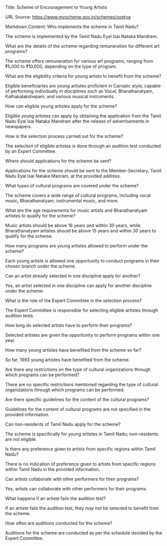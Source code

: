 Title: Scheme of Encouragement to Young Artists

URL Source: https://www.myscheme.gov.in/schemes/soetya

Markdown Content:
Who implements the scheme in Tamil Nadu?

The scheme is implemented by the Tamil Nadu Eyal Isai Nataka Mandram.

What are the details of the scheme regarding remuneration for different art programs?

The scheme offers remuneration for various art programs, ranging from ₹5,000 to ₹10,000, depending on the type of program.

What are the eligibility criteria for young artists to benefit from the scheme?

Eligible beneficiaries are young artistes proficient in Carnatic style, capable of performing individually in disciplines such as Vocal, Bharathanatyam, Kathakalakshepam, and various musical instruments.

How can eligible young artistes apply for the scheme?

Eligible young artistes can apply by obtaining the application from the Tamil Nadu Eyal Isai Nataka Mandram after the release of advertisements in newspapers.

How is the selection process carried out for the scheme?

The selection of eligible artistes is done through an audition test conducted by an Expert Committee.

Where should applications for the scheme be sent?

Applications for the scheme should be sent to the Member-Secretary, Tamil Nadu Eyal Isai Nataka Manram, at the provided address.

What types of cultural programs are covered under the scheme?

The scheme covers a wide range of cultural programs, including vocal music, Bharathanatyam, instrumental music, and more.

What are the age requirements for music artists and Bharathanatyam artistes to qualify for the scheme?

Music artists should be above 16 years and within 30 years, while Bharathanatyam artistes should be above 15 years and within 30 years to qualify for the scheme.

How many programs are young artistes allowed to perform under the scheme?

Each young artiste is allowed one opportunity to conduct programs in their chosen branch under the scheme.

Can an artist already selected in one discipline apply for another?

Yes, an artist selected in one discipline can apply for another discipline under the scheme.

What is the role of the Expert Committee in the selection process?

The Expert Committee is responsible for selecting eligible artistes through audition tests.

How long do selected artists have to perform their programs?

Selected artistes are given the opportunity to perform programs within one year.

How many young artistes have benefited from the scheme so far?

So far, 1993 young artistes have benefited from the scheme.

Are there any restrictions on the type of cultural organizations through which programs can be performed?

There are no specific restrictions mentioned regarding the type of cultural organizations through which programs can be performed.

Are there specific guidelines for the content of the cultural programs?

Guidelines for the content of cultural programs are not specified in the provided information.

Can non-residents of Tamil Nadu apply for the scheme?

The scheme is specifically for young artistes in Tamil Nadu; non-residents are not eligible.

Is there any preference given to artists from specific regions within Tamil Nadu?

There is no indication of preference given to artists from specific regions within Tamil Nadu in the provided information.

Can artists collaborate with other performers for their programs?

Yes, artists can collaborate with other performers for their programs.

What happens if an artiste fails the audition test?

If an artiste fails the audition test, they may not be selected to benefit from the scheme.

How often are auditions conducted for the scheme?

Auditions for the scheme are conducted as per the schedule decided by the Expert Committee.
